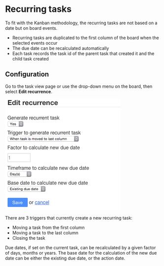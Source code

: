 Recurring tasks
===============

To fit with the Kanban methodology, the recurring tasks are not based on a date but on board events.

- Recurring tasks are duplicated to the first column of the board when the selected events occur
- The due date can be recalculated automatically
- Each task records the task id of the parent task that created it and the child task created

Configuration
-------------

Go to the task view page or use the drop-down menu on the board, then select **Edit recurrence**.

![Recurring task](../screenshots/recurring-tasks.png)

There are 3 triggers that currently create a new recurring task:

- Moving a task from the first column
- Moving a task to the last column
- Closing the task

Due dates, if set on the current task, can be recalculated by a given factor of days, months or years.
The base date for the calculation of the new due date can be either the existing due date, or the action date.
